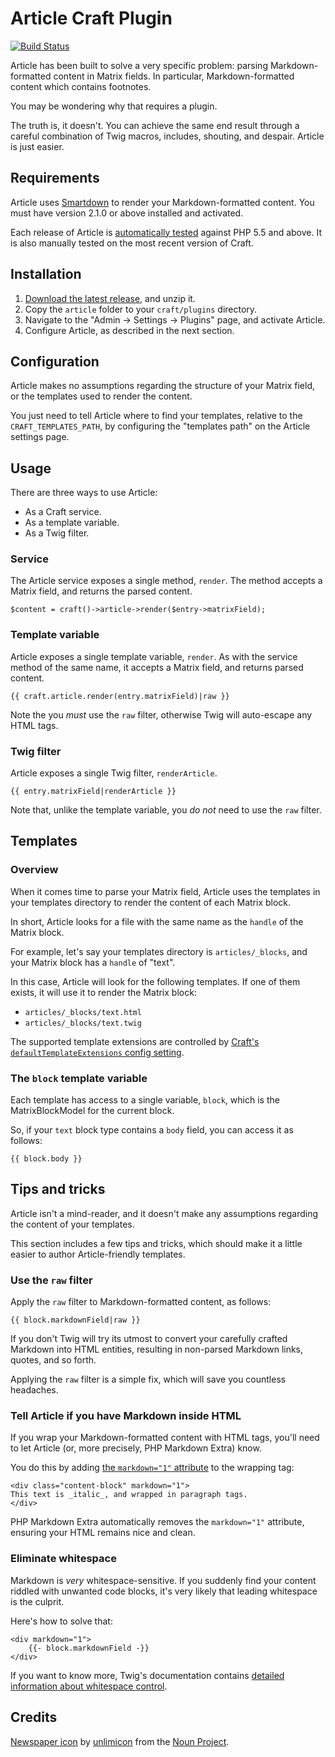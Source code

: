 # Article Craft Plugin #

[![Build Status](https://travis-ci.org/experience/article.craft-plugin.svg?branch=master)](https://travis-ci.org/experience/article.craft-plugin)

Article has been built to solve a very specific problem: parsing Markdown-formatted content in Matrix fields. In particular, Markdown-formatted content which contains footnotes.

You may be wondering why that requires a plugin.

The truth is, it doesn't. You can achieve the same end result through a careful combination of Twig macros, includes, shouting, and despair. Article is just easier.

## Requirements ##
Article uses [Smartdown][smartdown] to render your Markdown-formatted content. You must have version 2.1.0 or above installed and activated.

[smartdown]: https://github.com/experience/smartdown.craft-plugin "Bringing the unbridled joy of Markdown Extra and Smartypants to your Craft websites."

Each release of Article is [automatically tested][build-status] against PHP 5.5 and above. It is also manually tested on the most recent version of Craft.

[build-status]: https://travis-ci.org/experience/article.craft-plugin "See the Article build status on Travis CI"

## Installation ##

1. [Download the latest release][download], and unzip it.
2. Copy the `article` folder to your `craft/plugins` directory.
3. Navigate to the "Admin &rarr; Settings &rarr; Plugins" page, and activate Article.
4. Configure Article, as described in the next section.

[download]: https://github.com/experience/article.craft-plugin/releases/download/0.0.0/article-0.0.0.zip "Download the latest release"

## Configuration ##
Article makes no assumptions regarding the structure of your Matrix field, or the templates used to render the content.

You just need to tell Article where to find your templates, relative to the `CRAFT_TEMPLATES_PATH`, by configuring the "templates path" on the Article settings page.

## Usage ##
There are three ways to use Article:

- As a Craft service.
- As a template variable.
- As a Twig filter.

### Service ###
The Article service exposes a single method, `render`. The method accepts a Matrix field, and returns the parsed content.

```
$content = craft()->article->render($entry->matrixField);
```

### Template variable ###
Article exposes a single template variable, `render`. As with the service method of the same name, it accepts a Matrix field, and returns parsed content.

```
{{ craft.article.render(entry.matrixField)|raw }}
```

Note the you _must_ use the `raw` filter, otherwise Twig will auto-escape any HTML tags.

### Twig filter ###
Article exposes a single Twig filter, `renderArticle`.

```
{{ entry.matrixField|renderArticle }}
```

Note that, unlike the template variable, you _do not_ need to use the `raw` filter.

## Templates ##

### Overview ###
When it comes time to parse your Matrix field, Article uses the templates in your templates directory to render the content of each Matrix block.

In short, Article looks for a file with the same name as the `handle` of the Matrix block.

For example, let's say your templates directory is `articles/_blocks`, and your Matrix block has a `handle` of "text".

In this case, Article will look for the following templates. If one of them exists, it will use it to render the Matrix block:

- `articles/_blocks/text.html`
- `articles/_blocks/text.twig`

The supported template extensions are controlled by [Craft's `defaultTemplateExtensions` config setting][template-extensions].

[template-extensions]: https://craftcms.com/docs/config-settings#defaultTemplateExtensions

### The `block` template variable ###
Each template has access to a single variable, `block`, which is the MatrixBlockModel for the current block.

So, if your `text` block type contains a `body` field, you can access it as follows:

```
{{ block.body }}
```

## Tips and tricks ##
Article isn't a mind-reader, and it doesn't make any assumptions regarding the content of your templates.

This section includes a few tips and tricks, which should make it a little easier to author Article-friendly templates.

### Use the `raw` filter ###
Apply the `raw` filter to Markdown-formatted content, as follows:

```
{{ block.markdownField|raw }}
```

If you don't Twig will try its utmost to convert your carefully crafted Markdown into HTML entities, resulting in non-parsed Markdown links, quotes, and so forth.

Applying the `raw` filter is a simple fix, which will save you countless headaches.

### Tell Article if you have Markdown inside HTML ###
If you wrap your Markdown-formatted content with HTML tags, you'll need to let Article (or, more precisely, PHP Markdown Extra) know.

You do this by adding [the `markdown="1"` attribute][markdown-attribute] to the wrapping tag:

[markdown-attribute]: https://michelf.ca/projects/php-markdown/extra/#markdown-attr

```
<div class="content-block" markdown="1">
This text is _italic_, and wrapped in paragraph tags.
</div>
```

PHP Markdown Extra automatically removes the `markdown="1"` attribute, ensuring your HTML remains nice and clean.

### Eliminate whitespace ###
Markdown is _very_ whitespace-sensitive. If you suddenly find your content riddled with unwanted code blocks, it's very likely that leading whitespace is the culprit.

Here's how to solve that:

```
<div markdown="1">
    {{- block.markdownField -}}
</div>
```

If you want to know more, Twig's documentation contains [detailed information about whitespace control][twig-whitespace].

[twig-whitespace]: http://twig.sensiolabs.org/doc/1.x/templates.html#templates-whitespace-control

## Credits ##
[Newspaper icon][icon] by [unlimicon][icon-author] from the [Noun Project][noun-project].

[icon]: https://thenounproject.com/term/newspaper/697578
[icon-author]: https://thenounproject.com/unlimicon/
[noun-project]:https://thenounproject.com 



